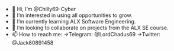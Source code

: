 - 👋 Hi, I’m @Chilly69-Cyber
- 👀 I’m interested in using all opportunities to grow.
- 🌱 I’m currently learning ALX Software Engineering.
- 💞️ I’m looking to collaborate on projects from the ALX SE course.
- 📫 How to reach me: ->Telegram: @LordChadus69
                       ->Twitter: @Jack80891458

<!---
Chilly69-Cyber/Chilly69-Cyber is a ✨ special ✨ repository because its `README.md` (this file) appears on your GitHub profile.
You can click the Preview link to take a look at your changes.
--->
